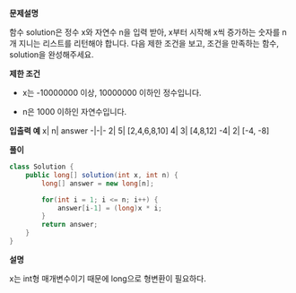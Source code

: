 **문제설명**

함수 solution은 정수 x와 자연수 n을 입력 받아, x부터 시작해 x씩 증가하는 숫자를 n개 지니는 리스트를 리턴해야 합니다. 다음 제한 조건을 보고, 조건을 만족하는 함수, solution을 완성해주세요.

**제한 조건**
- x는 -10000000 이상, 10000000 이하인 정수입니다.

- n은 1000 이하인 자연수입니다.

**입출력 예**
x|	n|	answer
-|-|-
2|	5|	[2,4,6,8,10]
4|	3|	[4,8,12]
-4|	2|	[-4, -8]

**풀이**
```java
class Solution {
    public long[] solution(int x, int n) {
        long[] answer = new long[n];

        for(int i = 1; i <= n; i++) {
            answer[i-1] = (long)x * i;
        }
        return answer;
    }
}
```

**설명**

x는 int형 매개변수이기 때문에 long으로 형변환이 필요하다. 